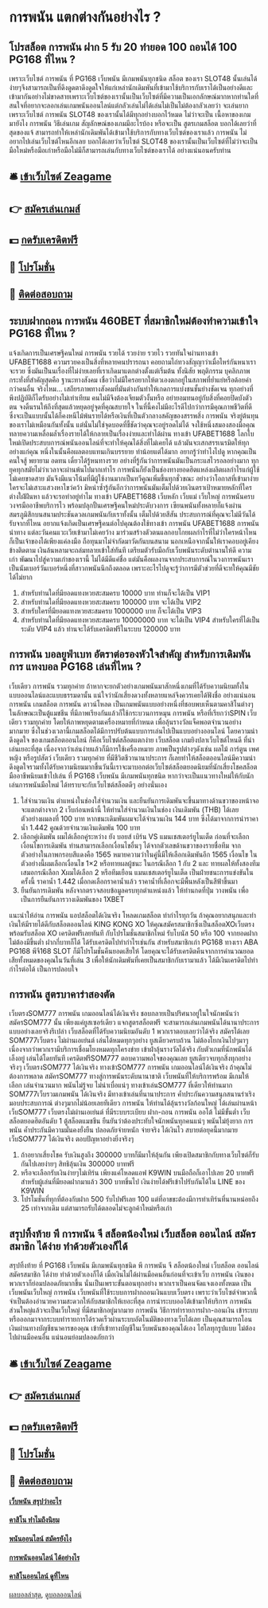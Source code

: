 # การพนัน แตกต่างกันอย่างไร ?
## โปรสล็อต การพนัน ฝาก 5 รับ 20 ทำยอด 100 ถอนได้ 100 PG168 ที่ไหน ?
เพราะเว็บไซต์ การพนัน ที่ PG168 เว็บพนัน มีเกมพนันทุกชนิด สล็อต ของเรา SLOT48 นั้นเล่นได้ง่ายๆจึงสามารถเป็นที่ดึงดูดตาดึงดูดใจให้แก่เหล่านักเดิมพันที่เข้ามาใช้บริการกับเราได้เป็นอย่างดีและเข้ามากันอย่างไม่ขาดสายเพราะเว็บไซต์ของเรานั้นเป็นเว็บไซต์ที่มีความเป็นเอกลักษณ์มากหากท่านใดที่สนใจที่อยากจะลอกเล่นเกมพนันออนไลน์แต่กลัวเล่นไม่ได้เล่นไม่เป็นไม่ต้องกลัวเลยว่า จะเล่นยากเพราะเว็บไซต์ การพนัน SLOT48 ของเรานั้นได้มีทุกอย่างบอกไว้หมด ไม่ว่าจะเป็น เนื้อหาของเกมมายังไง การพนัน วิธีเล่นเกม สัญลักษณ์ของเกมมีอะไรบ้อง หรือจะเป็น สูตรเกมสล็อต บอกได้เลยว่าที่สุดของแจ้ สามารถทำให้เหล่านักเดิมพันได้เข้ามาใช้บริการกับทางเว็บไซต์ของเราแล้ว การพนัน ไม่อยากไปเล่นเว็บไซต์ไหนอีกเลย บอกได้เลยว่าเว็บไซต์ SLOT48 ของเรานั้นเป็นเว็บไซต์ที่ไม่ว่าจะเป็นมือใหม่หรือมือเก่าหรือมือไม่มีก็สามารถเล่นกับทางเว็บไซต์ของเราได้ อย่างแน่นอนครับท่าน

## 🛎 [เข้าเว็บไซต์ Zeagame](https://bit.ly/3SdLNi2)
## 👉 [สมัครเล่นเกมส์](https://bit.ly/3SdLNi2)
## 💵 [กดรับเครดิตฟรี](https://bit.ly/3dyRKHj)
## 👑 [โปรโมชั่น](https://bit.ly/3dyRKHj)
## 📱 [ติดต่อสอบถาม](https://bit.ly/3dyRKHj)

## ระบบฝากถอน การพนัน 460BET ที่สมาชิกใหม่ต้องทำความเข้าใจ PG168 ที่ไหน ?
แจ้งเกิดการเป็นเศรษฐีคนใหม่ การพนัน รวยได้ รวยง่าย รวยไว รวยทันใจผ่านทางเข้า UFABET1688 ความรวยคงเป็นสิ่งที่หลายคนปรารถนา คอยถามไถ่ทวงสัญญาว่าเมื่อไหร่กันหนาเราจะรวย ซึ่งมันเป็นนเรื่องที่ไม่ง่ายเลยที่เราเกิดมาแตกต่างตั้งแต่เริ่มต้น ทั้งนิสัย พฤติกรรม บุคลิกภาพ กระทั่งที่สำคัญสุดคือ ฐานะทางสังคม เชื่อว่าไม่มีใครอยากให้ตวเองตกอยู่ในสภาพที่ย่ำแย่หรือด้อยค่ากว่าคนอื่น จริงไหม… เสถียรภาพทางสังคมที่มันต่างกันทำให้เกดการแบ่งชนชั้นย่างชัดเจน ทุกอย่างที่พึงปฏิบัติก็ไดรับอย่างไม่เท่าเทียม คนไม่มีจึงต้องเจียมตัวงั้นหรือ อย่ายอมทนอยู่กับสิ่งที่คอยปิดบังตัวตน จงดิ้นรนให้ถึงที่สุดแล้วหยุดอยู่จุดที่คุณสบายใจ ในที่นี้คงไม่มีอะไรดีไปกว่าการมีคุณภาพชีวิตที่ดี ซึ่งจะเป็นแบบนั้นได้ก็คงหนีไม้พ้นรายได้หรือเงินที่เป็นตัวกลางสคัญของสรรพสิ่ง การพนัน จริงยู่ต้นทุนของเราไม่เหมือนกันทั้งนั้น แต่นั่นไม่ใช่จุดบอดที่ชี้ชัดว่าคุณจะอยู่รอดไม่ได้ จงใช้หนึ่งสมองสองมือคุณทลายความเหลื่อมล้ำเรื่องรายได้ให้กลายเป็นเรื่องง่ายและทำได้ผ่าน ทางเข้า UFABET1688 โลกใบใหม่เปิดประสบบการณ์พนันออนไลน์ที่จะทำให้คุณได้สิ่งที่ไม่เคยได้ แล้วมันจะเสกสรรเนรมิตให้ทุกอย่างแก่คุณ หนึ่งในนั้นคือผลตอบแทนเกินบรรยาย ทำน้อยแต่ได้มาก อยากรู้ว่าทำไงไปดู หากคุณเป็นคนใจสู้ พยายาม อดทน เดี๋ยวได้รู้หนทางรวย
อย่างที่รู้กันว่าการพนันมันเป็นกระแสไวรอลอย่างมาก ทุกยุคทุกสมัยไม่ว่าเวลาจะผ่านพ้นไปมากเท่าไร การพนันก็ยังเป็นช่องทางยอดฮิตแหล่งผลิตผลกำไรแก่ผู้ใช้ไม่เคยขาดสาย มันจึงมีแนวโน้มที่มีผู้ใช้งานมากเป็นทวีคูณเพิ่มขึ้นทุกชั่วขณะ อย่างว่าโอกาสที่เข้ามาง่ายใครจะไม่เสาะแสวงหาไขว่คว้า มิหนำซ้ำรู้กันอีกว่าการพนันมันเต็มไปด้วยเงินตราเป้าหมายหลักที่ใครต่างใฝ่ฝันหา แล้วจะรอท่าอยู่ทำไม ทางเข้า UFABET1688 เว็บหลัก เว็บแม่ เว็บใหญ่ การพนันครบวงจรมืออาชีพบริการไว พร้อมปลุกปั้นเศรษฐีคนใหม่ประดับวงการ เซียนพนันทั้งหลายก็แจ้งผ่านสมรภูมิสึกบนสนามประชันดวลเกมพนันกับเราทั้งนั้น เต็มไปด้วยสีสัน ประสบการณ์ที่คุณจะไม่มีวันได้รับจากที่ไหน อยากแจ้งเกิดเป็นเศรษฐีคนต่อไปคุณต้องใช้ทางเข้า การพนัน UFABET1688 การพนัน นำทาง แต่ละวันคนแวะเวียเข้ามาไม่เคยว้าง มาร่วมสร้างตัวตนแลกอบโกยผลกำไรที่ไม่ว่าใครหน้าไหนก็เป็นเจ้าของได้เพียงแค่ลงมือ ถือทุนมาไม่จำกัดมาวัดกันบนสนาม นอกเหนือจากนั้นให้เราคอบอยู่เคียงข้างติดตาม เงินล้นหลามจะถล่มทลายเข้าใส่ทันที เตรียมตัวรับมือกับเว็บพนันระดับตำนานให้ดี ความเก่า พัฒนาไปสู่ความเก๋าของเรานี้ ไม่ได้มีดีแค่ชื่อ แต่มันคือผลงานจากประสบการณ์ในวงการพนันเราเป็นนัมเบอร์วันเบอร์หนึ่งที่สาวกพนันนึกถึงตลอด เพราะอะไรไปดูจะรู้ว่าการมีตัวช่วยที่ดีจะทให้คุณมีชัยได้ไม่ยาก
1. สำหรับท่านใดที่มียอดแทงหวยสะสมครบ 10000 บาท ท่านก็จะได้เป็น VIP1
2. สำหรับท่านใดที่มียอดแทงหวยสะสมครบ 100000 บาท จะได้เป็น VIP2
3. สำหรับใครที่มียอดแทงหวยสะสมครบ 1000000 บาท ก็จะได้เป็น VIP3
4. สำหรับท่านใดที่มียอดแทงหวยสะสมครบ 10000000 บาท จะได้เป็น VIP4 สำหรับใครที่ได้เป็นระดับ VIP4 แล้ว ท่านจะได้รับเครดิตฟรีในระบบ 120000 บาท

## การพนัน บอลยูฟ่าเบท อัตราต่อรองหัวใจสำคัญ สำหรับการเดิมพันการ แทงบอล PG168 เล่นที่ไหน ?
เว็บเดียว การพนัน รวมทุกค่าย ถ้าหากจะยกตัวอย่างเกมพนันมาสักหนึ่งเกมที่ได้รับความนิยมทั้งในแบบออนไลน์และแบบธรรมดานั้น แน่ใจว่านักเสี่ยงดวงทั้งหลายแหล่จึงควรเคยได้ฟังชื่อ อย่างแน่นอน การพนัน เกมสล็อต การพนัน ดาวน์โหลด เป็นเกมพนันแบบอย่างหนึ่งที่ชอบพบเห็นตามคาสิโนต่างๆในลักษณะเป็นตู้แมชชีน ที่มีภาพเรียงกันแล้วก็ใช้กระบวนการหมุน การพนัน หรือที่เรียกว่าSPIN เว็บเดียว รวมทุกค่าย โดยให้ภาพหยุดตามเครื่องหมายที่กำหนด เพื่อลุ้นรางวัลแจ็คพอตจำนวนอย่างมากมาย ซึ่งในช่วงเวลานี้เกมสล็อตได้มีการปรับต้นแบบการเล่นไปเป็นแบบอย่างออนไลน์ โดยความน่าดึงดูดใจ ของเกมสล็อตออนไลน์ ก็คือเว็บไซต์สล็อตแตกง่าย เว็บสล็อต เกมยิงปลาเว็บไซต์ไหนดี ที่น่าเล่นเยอะที่สุด เนื่องจากว่าเล่นง่ายแล้วก็มีการใช้เครื่องหมาย ภาพเป็นรูปต่างๆดังเช่น ผลไม้ การ์ตูน เพศหญิง หรือรูปสัตว์ เว็บเดียว รวมทุกค่าย ที่มีชีวิตชีวานานาประการ ก็เลยทำให้สล็อตออนไลน์มีความน่าดึงดูดใจรวมทั้งได้รับความนิยมมากขึ้นวันนี้เราจะมาบอกต่อเว็บไซต์สล็อตยอดนิยมที่นักเสี่ยงโชคสล็อตมืออาชีพนิยมเข้าไปเล่น ที่ PG168 เว็บพนัน มีเกมพนันทุกชนิด หากว่าจะเป็นแนวทางใหม่ให้กับนักเล่นการพนันมือใหม่ ได้ทราบจะกับเว็บไซต์สล็อตดีๆ อย่างนั่นเอง
1. ใส่จำนวนเงิน ตำแหน่งในช่องใส่จำนวนเงิน และยืนยันการเดิมพันจะขึ้นมาทางด้านขวาของหน้าจอ จะแตกต่างจาก 2 เว็บก่อนหน้านี้ ให้ท่านใส่จำนวนเงินในช่อง เงินเดิมพัน (THB) ได้เลย ตัวอย่างผมลงที่ 100 บาท หากชนะเดิมพันผมจะได้จำนวนเงิน 144 บาท ซึ่งได้มาจากการนำราคาน้ำ 1.442 คูณด้วยจำนวนเงินเดิมพัน 100 บาท
2. เลือกคู่เดิมพัน ผมได้เลือกคู่ระหว่าง ยัง บอยส์ เบิร์น VS แมนเชสเตอร์ยูไนเต็ด ก่อนที่จะเลือกเงื่อนไขการเดิมพัน ท่านสามารถเลือกเงื่อนไขอื่นๆ ได้จากตัวเลขด้านขวาของรายชื่อทีม จากตัวอย่างในภาพกรอบสีแดงคือ 1565 หมายความว่าในคู่นี้มีให้เลือกเดิมพันอีก 1565 เงื่อนไข ในตัวอย่างนี้ผมเลือกเงื่อนไข 1×2 หรือทายผลผู้ชนะ ในกรณีเลือก 1 กับ 2 และ ทายผลให้ทั้งสองทีมเสมอกรณีเลือก Xผมได้เลือก 2 หรือทีมเยือน แมนเชสเตอร์ยูไนเต็ด เป็นฝ่ายชนะการแข่งขันในครั้งนี้ ราคาน้ำ 1.442 เมื่อกดเลือกราคาน้ำแล้ว ราคาน้ำที่เลือกจะมีพื้นหลังเป็นสีฟ้าขึ้นมา
3. ยืนยันการเดิมพัน หลังจากตรวจสอบข้อมูลครบทุกตำแหน่งแล้ว ให้ท่านกดที่ปุ่ม วางพนัน เพื่อเป็นการยืนยันการวางเดิมพันของ 1XBET

แนะนำให้อ่าน การพนัน แอปสล็อตได้เงินจริง โหลดเกมสล็อต ทำกำไรทุกวัน
ถ้าคุณอยากสนุกและทำเงินให้มีรายได้ดีกับสล็อตออนไลน์ KING KONG XO ให้คุณสมัครสมาชิกซึ่งเป็นสล็อตXOเว็บตรง พร้อมรับสล็อต XO เครดิตฟรีเลยทันที กับโปรโมชั่นสมาชิกใหม่ รับโบนัส 50 หรือ 100 จากยอดฝาก ไม่ต้องมีขึ้นต่ำ ฝากกี่บาทก็ได้ ได้รับเครดิตไปทำกำไรเช่นกัน สำหรับสมาชิกเก่า PG168 ทางเรา ABA PG168 พีจี168 SLOT ก็มีโปรโมชั่นคืนยอดเสียให้ โดยคุณจะได้รับเครดิตคืนจากการคำนวณยอดเสียทั้งหมดของคุณในวันที่เล่น 3 เพื่อให้นักเดิมพันที่เคยเป็นสมาชิกกับเรามาแล้ว ได้มีเงินเครดิตไปทำกำไรต่อได้ เป็นการปลอบใจ

## การพนัน สูตรบาคาร่าสองตัด
เว็บตรงSOM777 การพนัน เกมออนไลน์ได้เงินจริง ชอบกลายเป็นปริศนาอยู่ในใจนักพนันว่า สมัครSOM777 นั้น เพียงแค่ยูสเซอร์เดียว แจกสูตรสล็อตฟรี จะสามารถเล่นเกมพนันได้นานาประการแบบอย่างเลยจริงรึเปล่า เว็บสล็อตที่ได้รับความนิยมอันดับ 1 พวกเราตอบเลยว่าได้จริง สมัครได้เลย SOM777เว็บตรง ไม่ผ่านเอเย่นต์ เล่นได้หมดทุกๆอย่าง ยูสเดียวครบถ้วน ไม่ต้องโยกเงินไปๆมาๆ เนื่องจากว่าพวกเรามีบริการเชื่อมโยงหมดทุกโครงข่าย เข้าฝ่าลุ้นรางวัลได้จริง กับตัวเกมที่นักพนันได้เล็งอยู่ เล่นได้โดยทันที เครดิตฟรีSOM777 ตอบความพอใจของคุณเลย ยูสเดียวจบทุกสิ่งทุกอย่างจริงๆ เว็บตรงSOM777 ได้เงินจริง
ทางเข้าSOM777 การพนัน เกมออนไลน์ได้เงินจริง ถ้าคุณไม่ต้องการพลาด สมัครSOM777 ทางสู่การพนันระดับนานาชาติ เว็บพนันที่ให้บริการพร้อม มีเกมให้เลือก เล่นจำนวนมาก พนันไม่รู้จบ ไม่น่าเบื่อแน่ๆ ทางเข้าเล่นSOM777 ที่เดียวให้ท่านมาก SOM777เว็บรวมเกมพนัน ได้เงินจริง มีทางเข้าเล่นที่นานาประการ ค้ำประกันความสนุกสนานร่าเริง มอบประสบการณ์ ต่างๆมากไม่น้อยเลยทีเดียว การพนัน ให้ท่านได้ลุ้นรางวัลก้อนใหญ่ ได้เล่นผ่านหน้า เว็บSOM777 เว็บตรงไม่ผ่านเอเย่นต์ ที่มีระบบระเบียบ ฝาก-ถอน การพนัน ออโต้ ไม่มีขั้นต่ำ เว็บสล็อตยอดฮิตอันดับ 1 ตู้สล็อตแมชชีน ยืนยันว่าต้องประทับใจนักพนันทุกคนแน่ๆ พนันไม่ยุ้งยาก การพนัน ค้ำประกันมีความมั่นคงยั่งยืน ปลอดภัยจ่ายหนัก จ่ายจริง ได้เงินไว สบายต่อยุคนี้มากมาย เว็บSOM777 ได้เงินจริง ตอบปัญหาอย่างยิ่งจริงๆ
1. ถ้าอยากเสี่ยงโชค รับเงินสูงถึง 300000 บาทก็มีมาให้ลุ้นกัน เพียงเปิดสมาชิกกับทางเว็บไซต์ก็รับกันไปเลยง่ายๆ สิทธิลุ้นเงิน 300000 บาทฟรี
2. หรือจะเลือกรับเงินง่ายๆไม่เทิร์น เพียงแค่โหลดแอฟ K9WIN บนมือถือก็เอาไปเลย 20 บาทฟรี สำหรับผู้เล่นที่มียอดฝากมาแล้ว 300 บาทขึ่นไป เงินง่ายได้ฟรีเข้าไปรับกันได้ใน LINE ของ K9WIN
3. โปรโมชั่นที่ทุกที่ต้องกับฝาก 500 รับไปฟรีเลย 100 แต่ที่อาขขะต้องมีการทำเทิร์นที่นานหน่อยถึง 25 เท่าจากเดิม แต่สามารถรับได้ตลอดไม่จะลูกค้าใหม่หรือเก่า

## สรุปทิ้งท้าย พี การพนัน จี สล็อตน้องใหม่ เว็บสล็อต ออนไลน์ สมัครสมาชิก ได้ง่าย ทำด้วยตัวเองก็ได้
สรุปทิ้งท้าย ที่ PG168 เว็บพนัน มีเกมพนันทุกชนิด พี การพนัน จี สล็อตน้องใหม่ เว็บสล็อต ออนไลน์ สมัครสมาชิก ได้ง่าย ทำด้วยตัวเองก็ได้ เมื่อเงินไม่ได้ผ่านมือคนอื่นก่อนที่จะเข้าเว็บ การพนัน เงินของพวกเราก็ย่อมปลอดภัยมากขึ้น นั่นเป็นเพราะขั้นตอนทุกอย่าง พวกเราเป็นคนจัดแจงเองทั้งหมด เป็นเว็บพนันเว็บใหญ่ การพนัน เว็บพนันที่ใช้ระบบการฝากถอนเงินแบบเว็บตรง เพราะว่าเว็บไซต์จำพวกนี้จำเป็นต้องอำนวยความสะดวกให้กับสมาชิกให้เยอะที่สุด
การนำระบบออโต้เข้ามาให้บริการ การพนัน ส่วนใหญ่แล้วจะเป็นเว็บใหญ่ ที่มีสมาชิกอยู่มากมาย การพนัน วิธีการทำรายการฝาก-ถอนเงิน เข้าระบบ หรือออกมาจากระบบทำรายการได้รวดเร็วผ่านระบบอัตโนมัติของทางเว็บได้เลย เป็นคุณสามารถโอนเงินผ่านทางบัญชีธนาคารของคุณ เข้าที่เข้าทางบัญชีในเว็บพนันของคุณได้เอง ไฮโลทุกรูปแบบ ไม่ต้องไปผ่านมือคนอื่น แน่นอนย่อมปลอดภัยกว่า

## 🛎 [เข้าเว็บไซต์ Zeagame](https://bit.ly/3SdLNi2)
## 👉 [สมัครเล่นเกมส์](https://bit.ly/3SdLNi2)
## 💵 [กดรับเครดิตฟรี](https://bit.ly/3dyRKHj)
## 👑 [โปรโมชั่น](https://bit.ly/3dyRKHj)
## 📱 [ติดต่อสอบถาม](https://bit.ly/3dyRKHj)

#### [เว็บพนัน สรุปว่าอะไร](https://atom.io/themes/เว็บพนัน%20สรุปว่าอะไร)
#### [คาสิโน ทำไมถึงนิยม](https://atom.io/themes/คาสิโน%20ทำไมถึงนิยม)
#### [พนันออนไลน์ สมัครยังไง](https://atom.io/themes/พนันออนไลน์%20สมัครยังไง)
#### [การพนันออนไลน์ ได้อย่างไร](https://atom.io/themes/การพนันออนไลน์%20ได้อย่างไร)
#### [คาสิโนออนไลน์ ดูที่ไหน](https://atom.io/themes/คาสิโนออนไลน์%20ดูที่ไหน)

[ผลบอลล่าสุด](https://siamsport.tv "ผลบอลล่าสุด"), [ดูบอลออนไลน์](https://siamsport.tv/ดูบอลสด "ดูบอลออนไลน์")